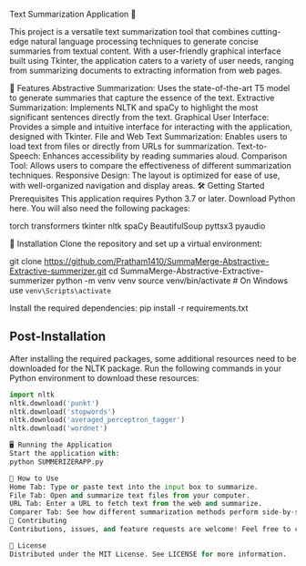 

Text Summarization Application 📝


This project is a versatile text summarization tool that combines cutting-edge natural language processing techniques to generate concise summaries from textual content. With a user-friendly graphical interface built using Tkinter, the application caters to a variety of user needs, ranging from summarizing documents to extracting information from web pages.

🚀 Features
Abstractive Summarization: Uses the state-of-the-art T5 model to generate summaries that capture the essence of the text.
Extractive Summarization: Implements NLTK and spaCy to highlight the most significant sentences directly from the text.
Graphical User Interface: Provides a simple and intuitive interface for interacting with the application, designed with Tkinter.
File and Web Text Summarization: Enables users to load text from files or directly from URLs for summarization.
Text-to-Speech: Enhances accessibility by reading summaries aloud.
Comparison Tool: Allows users to compare the effectiveness of different summarization techniques.
Responsive Design: The layout is optimized for ease of use, with well-organized navigation and display areas.
🛠 Getting Started
Prerequisites
This application requires Python 3.7 or later. Download Python here. You will also need the following packages:

torch
transformers
tkinter
nltk
spaCy
BeautifulSoup
pyttsx3
pyaudio

🔧 Installation
Clone the repository and set up a virtual environment:


git clone https://github.com/Pratham1410/SummaMerge-Abstractive-Extractive-summerizer.git
cd SummaMerge-Abstractive-Extractive-summerizer
python -m venv venv
source venv/bin/activate  # On Windows use `venv\Scripts\activate`

Install the required dependencies:
pip install -r requirements.txt

## Post-Installation

After installing the required packages, some additional resources need to be downloaded for the NLTK package. Run the following commands in your Python environment to download these resources:

```python
import nltk
nltk.download('punkt')
nltk.download('stopwords')
nltk.download('averaged_perceptron_tagger')
nltk.download('wordnet')

🖥️ Running the Application
Start the application with:
python SUMMERIZERAPP.py

📘 How to Use
Home Tab: Type or paste text into the input box to summarize.
File Tab: Open and summarize text files from your computer.
URL Tab: Enter a URL to fetch text from the web and summarize.
Comparer Tab: See how different summarization methods perform side-by-side.
🤝 Contributing
Contributions, issues, and feature requests are welcome! Feel free to check issues page. You can also take a look at the contributing guide.

📜 License
Distributed under the MIT License. See LICENSE for more information.
